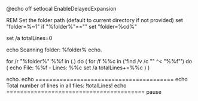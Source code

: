 @echo off
setlocal EnableDelayedExpansion

REM Set the folder path (default to current directory if not provided)
set "folder=%~1"
if "%folder%"=="" set "folder=%cd%"

set /a totalLines=0

echo Scanning folder: %folder%
echo.

for /r "%folder%" %%f in (*.*) do (
    for /f %%c in ('find /v /c "" ^< "%%f"') do (
        echo File: %%f - Lines: %%c
        set /a totalLines+=%%c
    )
)

echo.
echo ========================================
echo Total number of lines in all files: !totalLines!
echo ========================================
pause
